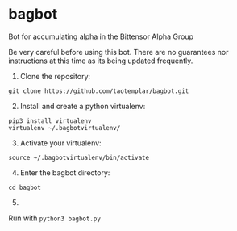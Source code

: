 # bagbot
Bot for accumulating alpha in the Bittensor Alpha Group

Be very careful before using this bot.  There are no guarantees nor instructions at this time as its being updated frequently.

1. Clone the repository:

```git clone https://github.com/taotemplar/bagbot.git```

2. Install and create a python virtualenv:

```
pip3 install virtualenv
virtualenv ~/.bagbotvirtualenv/
```

3. Activate your virtualenv:

`source ~/.bagbotvirtualenv/bin/activate`

4. Enter the bagbot directory:

`cd bagbot`

5. 


Run with `python3 bagbot.py`
